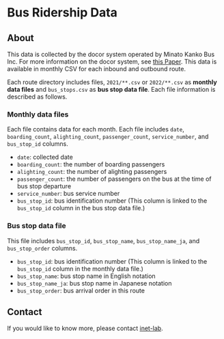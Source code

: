 # Bus Ridership Data
## About
This data is collected by the docor system operated by Minato Kanko Bus Inc.
For more information on the docor system, see [this Paper](https://ieeexplore.ieee.org/abstract/document/9221027).
This data is available in monthly CSV for each inbound and outbound route.

Each route directory includes files, `2021/**.csv` or `2022/**.csv` as **monthly data files** and `bus_stops.csv` as **bus stop data file**.
Each file information is described as follows.

### Monthly data files
Each file contains data for each month.
Each file includes `date`, `boarding_count`, `alighting_count`, `passenger_count`, `service_number`, and `bus_stop_id` columns.
- `date`: collected date
- `boarding_count`: the number of boarding passengers
- `alighting_count`: the number of alighting passengers
- `passenger_count`: the number of passengers on the bus at the time of bus stop departure
- `service_number`: bus service number
- `bus_stop_id`: bus identification number (This column is linked to the `bus_stop_id` column in the bus stop data file.)

### Bus stop data file
This file includes `bus_stop_id`, `bus_stop_name`, `bus_stop_name_ja`, and `bus_stop_order` columns.
- `bus_stop_id`: bus identification number (This column is linked to the `bus_stop_id` column in the monthly data file.)
- `bus_stop_name`: bus stop name in English notation
- `bus_stop_name_ja`: bus stop name in Japanese notation
- `bus_stop_order`: bus arrival order in this route

## Contact
If you would like to know more, please contact [inet-lab](https://inet-lab.naist.jp/en/).